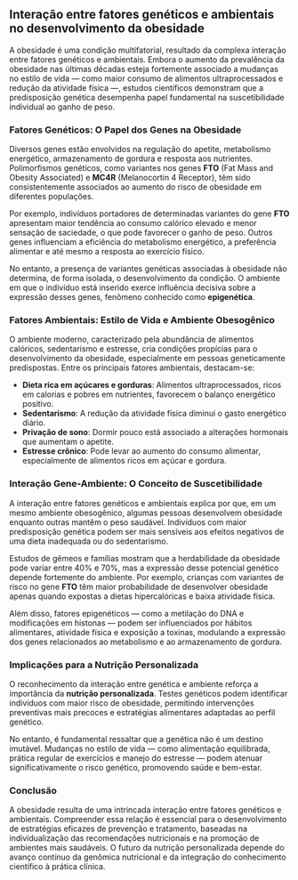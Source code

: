 
## Interação entre fatores genéticos e ambientais no desenvolvimento da obesidade

A obesidade é uma condição multifatorial, resultado da complexa interação entre fatores genéticos e ambientais. Embora o aumento da prevalência da obesidade nas últimas décadas esteja fortemente associado a mudanças no estilo de vida — como maior consumo de alimentos ultraprocessados e redução da atividade física —, estudos científicos demonstram que a predisposição genética desempenha papel fundamental na suscetibilidade individual ao ganho de peso.

### Fatores Genéticos: O Papel dos Genes na Obesidade

Diversos genes estão envolvidos na regulação do apetite, metabolismo energético, armazenamento de gordura e resposta aos nutrientes. Polimorfismos genéticos, como variantes nos genes **FTO** (Fat Mass and Obesity Associated) e **MC4R** (Melanocortin 4 Receptor), têm sido consistentemente associados ao aumento do risco de obesidade em diferentes populações.

Por exemplo, indivíduos portadores de determinadas variantes do gene **FTO** apresentam maior tendência ao consumo calórico elevado e menor sensação de saciedade, o que pode favorecer o ganho de peso. Outros genes influenciam a eficiência do metabolismo energético, a preferência alimentar e até mesmo a resposta ao exercício físico.

No entanto, a presença de variantes genéticas associadas à obesidade não determina, de forma isolada, o desenvolvimento da condição. O ambiente em que o indivíduo está inserido exerce influência decisiva sobre a expressão desses genes, fenômeno conhecido como **epigenética**.

### Fatores Ambientais: Estilo de Vida e Ambiente Obesogênico

O ambiente moderno, caracterizado pela abundância de alimentos calóricos, sedentarismo e estresse, cria condições propícias para o desenvolvimento da obesidade, especialmente em pessoas geneticamente predispostas. Entre os principais fatores ambientais, destacam-se:

- **Dieta rica em açúcares e gorduras**: Alimentos ultraprocessados, ricos em calorias e pobres em nutrientes, favorecem o balanço energético positivo.
- **Sedentarismo**: A redução da atividade física diminui o gasto energético diário.
- **Privação de sono**: Dormir pouco está associado a alterações hormonais que aumentam o apetite.
- **Estresse crônico**: Pode levar ao aumento do consumo alimentar, especialmente de alimentos ricos em açúcar e gordura.

### Interação Gene-Ambiente: O Conceito de Suscetibilidade

A interação entre fatores genéticos e ambientais explica por que, em um mesmo ambiente obesogênico, algumas pessoas desenvolvem obesidade enquanto outras mantêm o peso saudável. Indivíduos com maior predisposição genética podem ser mais sensíveis aos efeitos negativos de uma dieta inadequada ou do sedentarismo.

Estudos de gêmeos e famílias mostram que a herdabilidade da obesidade pode variar entre 40% e 70%, mas a expressão desse potencial genético depende fortemente do ambiente. Por exemplo, crianças com variantes de risco no gene **FTO** têm maior probabilidade de desenvolver obesidade apenas quando expostas a dietas hipercalóricas e baixa atividade física.

Além disso, fatores epigenéticos — como a metilação do DNA e modificações em histonas — podem ser influenciados por hábitos alimentares, atividade física e exposição a toxinas, modulando a expressão dos genes relacionados ao metabolismo e ao armazenamento de gordura.

### Implicações para a Nutrição Personalizada

O reconhecimento da interação entre genética e ambiente reforça a importância da **nutrição personalizada**. Testes genéticos podem identificar indivíduos com maior risco de obesidade, permitindo intervenções preventivas mais precoces e estratégias alimentares adaptadas ao perfil genético.

No entanto, é fundamental ressaltar que a genética não é um destino imutável. Mudanças no estilo de vida — como alimentação equilibrada, prática regular de exercícios e manejo do estresse — podem atenuar significativamente o risco genético, promovendo saúde e bem-estar.

### Conclusão

A obesidade resulta de uma intrincada interação entre fatores genéticos e ambientais. Compreender essa relação é essencial para o desenvolvimento de estratégias eficazes de prevenção e tratamento, baseadas na individualização das recomendações nutricionais e na promoção de ambientes mais saudáveis. O futuro da nutrição personalizada depende do avanço contínuo da genômica nutricional e da integração do conhecimento científico à prática clínica.
```
